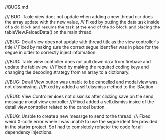 //BUGS.md

/// BUG: Table view does not update when adding a new thread nor does the array update with the new value,
/// Fixed by putting the data task inside of a do block and resume the task at the end of the do block and placing the tableView.ReloadData() on the main thread.

///BUG: Detail view does not update with thread title as the view controller's title
// Fixed by making sure the correct segue identifier was in place for the segue in order to correctly inject information.

///BUG: Table view controller does not pull down data from firebase and update the tableview.
/// Fixed by making the required coding keys and changing the decoding strategy from an array to a dictionary.


///BUG: Detail View button was unable to be cancelled and modal view was not dissmissing.
///Fixed by added a self.dissmiss method to the IBAction

///BUG: View Controller does not dissmiss after clicking save on the send message modal view controller
///Fixed added a self.dismiss inside of the detail view controller related to the cancel button.

///BUG: Unable to create a new message to send to the thread.
/// Fixed weird X-code error where I was unable to use the segue identifier provided in the starter project. So I had to completely refactor the code for all dependency injections.
